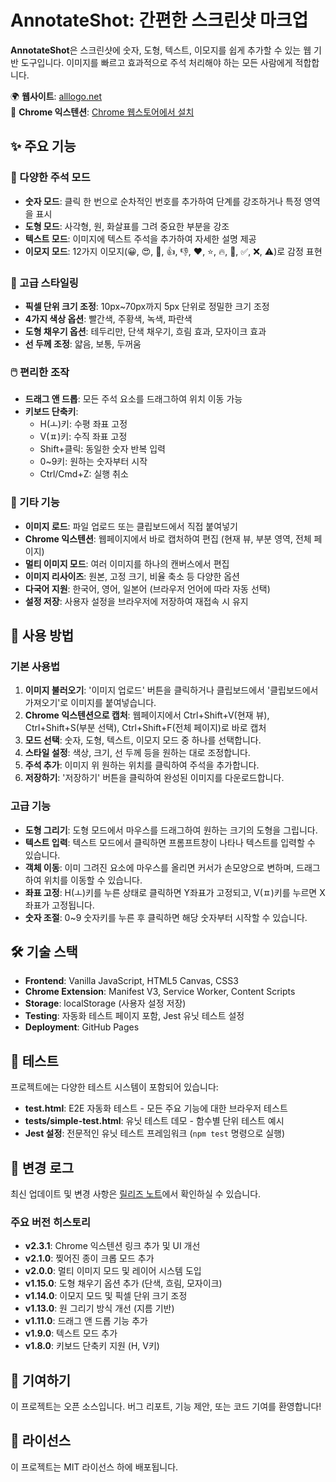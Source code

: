 # AnnotateShot: 간편한 스크린샷 마크업

**AnnotateShot**은 스크린샷에 숫자, 도형, 텍스트, 이모지를 쉽게 추가할 수 있는 웹 기반 도구입니다. 이미지를 빠르고 효과적으로 주석 처리해야 하는 모든 사람에게 적합합니다.

🌍 **웹사이트**: [alllogo.net](https://alllogo.net)  
🔌 **Chrome 익스텐션**: [Chrome 웹스토어에서 설치](https://chromewebstore.google.com/detail/annotateshot-capture/edngphlkihgcpcolnjadgopgkpfhdcce)

## ✨ 주요 기능

### 📝 다양한 주석 모드
*   **숫자 모드**: 클릭 한 번으로 순차적인 번호를 추가하여 단계를 강조하거나 특정 영역을 표시
*   **도형 모드**: 사각형, 원, 화살표를 그려 중요한 부분을 강조
*   **텍스트 모드**: 이미지에 텍스트 주석을 추가하여 자세한 설명 제공
*   **이모지 모드**: 12가지 이모지(😀, 😍, 🤔, 👍, 👎, ❤️, ⭐, 🔥, 💯, ✅, ❌, ⚠️)로 감정 표현

### 🎨 고급 스타일링
*   **픽셀 단위 크기 조정**: 10px~70px까지 5px 단위로 정밀한 크기 조정
*   **4가지 색상 옵션**: 빨간색, 주황색, 녹색, 파란색
*   **도형 채우기 옵션**: 테두리만, 단색 채우기, 흐림 효과, 모자이크 효과
*   **선 두께 조정**: 얇음, 보통, 두꺼움

### 🖱️ 편리한 조작
*   **드래그 앤 드롭**: 모든 주석 요소를 드래그하여 위치 이동 가능
*   **키보드 단축키**: 
    - H(ㅗ)키: 수평 좌표 고정
    - V(ㅍ)키: 수직 좌표 고정
    - Shift+클릭: 동일한 숫자 반복 입력
    - 0~9키: 원하는 숫자부터 시작
    - Ctrl/Cmd+Z: 실행 취소

### 🔧 기타 기능
*   **이미지 로드**: 파일 업로드 또는 클립보드에서 직접 붙여넣기
*   **Chrome 익스텐션**: 웹페이지에서 바로 캡처하여 편집 (현재 뷰, 부분 영역, 전체 페이지)
*   **멀티 이미지 모드**: 여러 이미지를 하나의 캔버스에서 편집
*   **이미지 리사이즈**: 원본, 고정 크기, 비율 축소 등 다양한 옵션
*   **다국어 지원**: 한국어, 영어, 일본어 (브라우저 언어에 따라 자동 선택)
*   **설정 저장**: 사용자 설정을 브라우저에 저장하여 재접속 시 유지

## 🚀 사용 방법

### 기본 사용법
1.  **이미지 불러오기**: '이미지 업로드' 버튼을 클릭하거나 클립보드에서 '클립보드에서 가져오기'로 이미지를 붙여넣습니다.
2.  **Chrome 익스텐션으로 캡처**: 웹페이지에서 Ctrl+Shift+V(현재 뷰), Ctrl+Shift+S(부분 선택), Ctrl+Shift+F(전체 페이지)로 바로 캡처
3.  **모드 선택**: 숫자, 도형, 텍스트, 이모지 모드 중 하나를 선택합니다.
4.  **스타일 설정**: 색상, 크기, 선 두께 등을 원하는 대로 조정합니다.
5.  **주석 추가**: 이미지 위 원하는 위치를 클릭하여 주석을 추가합니다.
6.  **저장하기**: '저장하기' 버튼을 클릭하여 완성된 이미지를 다운로드합니다.

### 고급 기능
*   **도형 그리기**: 도형 모드에서 마우스를 드래그하여 원하는 크기의 도형을 그립니다.
*   **텍스트 입력**: 텍스트 모드에서 클릭하면 프롬프트창이 나타나 텍스트를 입력할 수 있습니다.
*   **객체 이동**: 이미 그려진 요소에 마우스를 올리면 커서가 손모양으로 변하며, 드래그하여 위치를 이동할 수 있습니다.
*   **좌표 고정**: H(ㅗ)키를 누른 상태로 클릭하면 Y좌표가 고정되고, V(ㅍ)키를 누르면 X좌표가 고정됩니다.
*   **숫자 조절**: 0~9 숫자키를 누른 후 클릭하면 해당 숫자부터 시작할 수 있습니다.

## 🛠️ 기술 스택

*   **Frontend**: Vanilla JavaScript, HTML5 Canvas, CSS3
*   **Chrome Extension**: Manifest V3, Service Worker, Content Scripts
*   **Storage**: localStorage (사용자 설정 저장)
*   **Testing**: 자동화 테스트 페이지 포함, Jest 유닛 테스트 설정
*   **Deployment**: GitHub Pages

## 🧪 테스트

프로젝트에는 다양한 테스트 시스템이 포함되어 있습니다:
*   **test.html**: E2E 자동화 테스트 - 모든 주요 기능에 대한 브라우저 테스트
*   **tests/simple-test.html**: 유닛 테스트 데모 - 함수별 단위 테스트 예시
*   **Jest 설정**: 전문적인 유닛 테스트 프레임워크 (`npm test` 명령으로 실행)

## 📜 변경 로그

최신 업데이트 및 변경 사항은 [릴리즈 노트](changelog.html)에서 확인하실 수 있습니다.

### 주요 버전 히스토리
*   **v2.3.1**: Chrome 익스텐션 링크 추가 및 UI 개선
*   **v2.1.0**: 찢어진 종이 크롭 모드 추가
*   **v2.0.0**: 멀티 이미지 모드 및 레이어 시스템 도입
*   **v1.15.0**: 도형 채우기 옵션 추가 (단색, 흐림, 모자이크)
*   **v1.14.0**: 이모지 모드 및 픽셀 단위 크기 조정
*   **v1.13.0**: 원 그리기 방식 개선 (지름 기반)
*   **v1.11.0**: 드래그 앤 드롭 기능 추가
*   **v1.9.0**: 텍스트 모드 추가
*   **v1.8.0**: 키보드 단축키 지원 (H, V키)

## 🤝 기여하기

이 프로젝트는 오픈 소스입니다. 버그 리포트, 기능 제안, 또는 코드 기여를 환영합니다!

## 📄 라이선스

이 프로젝트는 MIT 라이선스 하에 배포됩니다.
